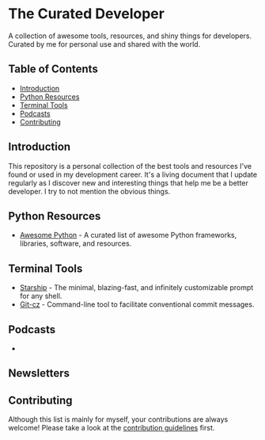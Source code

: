 # The Curated Developer

A collection of awesome tools, resources, and shiny things for developers. Curated by me for personal use and shared with the world.

## Table of Contents

- [Introduction](#introduction)
- [Python Resources](#python-resources)
- [Terminal Tools](#terminal-tools)
- [Podcasts](#podcasts)
- [Contributing](#contributing)

## Introduction

This repository is a personal collection of the best tools and resources I've found or used in my development career. It's a living document that I update regularly as I discover new and interesting things that help me be a better developer. I try to not mention the obvious things. 

## Python Resources

- [Awesome Python](https://github.com/vinta/awesome-python) - A curated list of awesome Python frameworks, libraries, software, and resources.

## Terminal Tools

- [Starship](https://starship.rs) - The minimal, blazing-fast, and infinitely customizable prompt for any shell.
- [Git-cz](https://github.com/streamich/git-cz) - Command-line tool to facilitate conventional commit messages.

## Podcasts

- 

## Newsletters

## Contributing

Although this list is mainly for myself, your contributions are always welcome! Please take a look at the [contribution guidelines](CONTRIBUTING.md) first.

